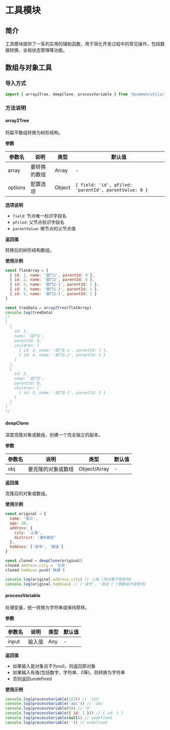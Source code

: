 # 工具模块

## 简介

工具模块提供了一系列实用的辅助函数，用于简化开发过程中的常见操作，包括数据转换、全局状态管理等功能。

## 数组与对象工具

### 导入方式

```js
import { array2Tree, deepClone, processVariable } from '@common/utils/index'
```

### 方法说明

#### array2Tree

将扁平数组转换为树形结构。

**参数**

| 参数名 | 说明 | 类型 | 默认值 |
| --- | --- | --- | --- |
| array | 要转换的数组 | Array | - |
| options | 配置选项 | Object | `{ field: 'id', pFiled: 'parentId', parentValue: 0 }` |

**选项说明**

- `field`: 节点唯一标识字段名
- `pFiled`: 父节点标识字段名
- `parentValue`: 根节点的父节点值

**返回值**

转换后的树形结构数组。

**使用示例**

```js
const flatArray = [
  { id: 1, name: '部门1', parentId: 0 },
  { id: 2, name: '部门2', parentId: 0 },
  { id: 3, name: '部门1-1', parentId: 1 },
  { id: 4, name: '部门1-2', parentId: 1 },
  { id: 5, name: '部门2-1', parentId: 2 }
]

const treeData = array2Tree(flatArray)
console.log(treeData)
/*
[
  {
    id: 1,
    name: '部门1',
    parentId: 0,
    children: [
      { id: 3, name: '部门1-1', parentId: 1 },
      { id: 4, name: '部门1-2', parentId: 1 }
    ]
  },
  {
    id: 2,
    name: '部门2',
    parentId: 0,
    children: [
      { id: 5, name: '部门2-1', parentId: 2 }
    ]
  }
]
*/
```

#### deepClone

深度克隆对象或数组，创建一个完全独立的副本。

**参数**

| 参数名 | 说明 | 类型 | 默认值 |
| --- | --- | --- | --- |
| obj | 要克隆的对象或数组 | Object/Array | - |

**返回值**

克隆后的对象或数组。

**使用示例**

```js
const original = {
  name: '张三',
  age: 30,
  address: {
    city: '上海',
    district: '浦东新区'
  },
  hobbies: ['读书', '游泳']
}

const cloned = deepClone(original)
cloned.address.city = '北京'
cloned.hobbies.push('旅游')

console.log(original.address.city) // 上海 (原对象不受影响)
console.log(original.hobbies) // ['读书', '游泳'] (原数组不受影响)
```

#### processVariable

处理变量，统一转换为字符串或保持原样。

**参数**

| 参数名 | 说明 | 类型 | 默认值 |
| --- | --- | --- | --- |
| input | 输入值 | Any | - |

**返回值**

- 如果输入是对象且不为null，则返回原对象
- 如果输入有值(包括数字、字符串、0等)，则转换为字符串
- 否则返回undefined

**使用示例**

```js
console.log(processVariable(123)) // '123'
console.log(processVariable('abc')) // 'abc'
console.log(processVariable(0)) // '0'
console.log(processVariable({ id: 1 })) // { id: 1 }
console.log(processVariable(null)) // undefined
console.log(processVariable('')) // undefined
```

